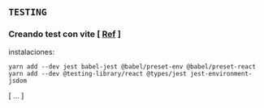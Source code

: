 


## `TESTING`

### Creando test con vite [ [Ref](https://gist.github.com/Klerith/ca7e57fae3c9ab92ad08baadc6c26177) ]

instalaciones:

```
yarn add --dev jest babel-jest @babel/preset-env @babel/preset-react
yarn add --dev @testing-library/react @types/jest jest-environment-jsdom
```
[ ... ]

